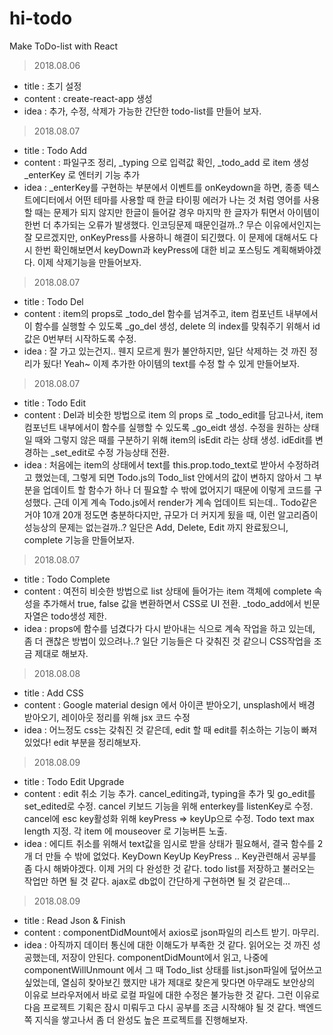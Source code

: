 # hi-todo
Make ToDo-list with React

> 2018.08.06
  - title : 초기 설정
  - content : create-react-app 생성
  - idea : 추가, 수정, 삭제가 가능한 간단한 todo-list를 만들어 보자.

> 2018.08.07
  - title : Todo Add
  - content : 파일구조 정리, _typing 으로 입력값 확인, 
              _todo_add 로 item 생성
              _enterKey 로 엔터키 기능 추가
  - idea : _enterKey를 구현하는 부분에서 이벤트를 onKeydown을 하면, 종종 텍스트에디터에서 어떤 테마를 사용할 때 한글 타이핑 에러가 나는 것 처럼 영어를 사용할 때는 문제가 되지 않지만 한글이 들어갈 경우 마지막 한 글자가 튀면서 아이템이 한번 더 추가되는 오류가 발생했다. 인코딩문제 때문인걸까..? 무슨 이유에서인지는 잘 모르겠지만, onKeyPress를 사용하니 해결이 되긴했다. 이 문제에 대해서도 다시 한번 확인해보면서 keyDown과 keyPress에 대한 비교 포스팅도 계획해봐야겠다. 이제 삭제기능을 만들어보자.

> 2018.08.07
  - title : Todo Del
  - content : item의 props로 _todo_del 함수를 넘겨주고, 
              item 컴포넌트 내부에서이 함수를 실행할 수 있도록 _go_del 생성,
              delete 의 index를 맞춰주기 위해서 id값은 0번부터 시작하도록 수정.
  - idea : 잘 가고 있는건지.. 웬지 모르게 뭔가 불안하지만, 일단 삭제하는 것 까진 정리가 됬다! Yeah~
           이제 추가한 아이템의 text를 수정 할 수 있게 만들어보자.

> 2018.08.07
  - title : Todo Edit
  - content : Del과 비슷한 방법으로 item 의 props 로 _todo_edit를 담고나서, 
              item 컴포넌트 내부에서이 함수를 실행할 수 있도록 _go_eidt 생성.
              수정을 원하는 상태일 때와 그렇지 않은 때를 구분하기 위해 item의 isEdit 라는 상태 생성.
              idEdit를 변경하는 _set_edit로 수정 가능상태 전환.
  - idea : 처음에는 item의 상태에서 text를 this.prop.todo_text로 받아서 수정하려고 했었는데,
           그렇게 되면 Todo.js의 Todo_list 안에서의 값이 변하지 않아서
           그 부분을 업데이트 할 함수가 하나 더 필요할 수 밖에 없어지기 때문에 이렇게 코드를 구성했다.
           근데 이게 계속 Todo.js에서 render가 계속 업데이트 되는데..
           Todo같은 거야 10개 20개 정도면 충분하다지만, 
           규모가 더 커지게 됬을 때, 이런 알고리즘이 성능상의 문제는 없는걸까..?
           일단은 Add, Delete, Edit 까지 완료됬으니, complete 기능을 만들어보자.

> 2018.08.07
  - title : Todo Complete
  - content : 여전히 비슷한 방법으로 list 상태에 들어가는 item 객체에 complete 속성을 추가해서 
              true, false 값을 변환하면서 CSS로 UI 전환.
              _todo_add에서 빈문자열은 todo생성 제한.
  - idea : props에 함수를 넘겼다가 다시 받아내는 식으로 계속 작업을 하고 있는데, 좀 더 괜찮은 방법이 있으려나..?
           일단 기능들은 다 갖춰진 것 같으니 CSS작업을 조금 제대로 해보자.

> 2018.08.08
  - title : Add CSS
  - content : Google material design 에서 아이콘 받아오기, unsplash에서 배경 받아오기,
              레이아웃 정리를 위해 jsx 코드 수정
  - idea : 어느정도 css는 갖춰진 것 같은데, edit 할 때 edit를 취소하는 기능이 빠져있었다!
           edit 부분을 정리해보자.

> 2018.08.09
  - title : Todo Edit Upgrade
  - content : edit 취소 기능 추가.
              cancel_editing과, typing을 추가 및 go_edit를 set_edited로 수정.
              cancel 키보드 기능을 위해 enterkey를 listenKey로 수정.
              cancel에 esc key활성화 위해 keyPress => keyUp으로 수정.
              Todo text max length 지정.
              각 item 에 mouseover 로 기능버튼 노출.
  - idea : 에디트 취소를 위해서 text값을 임시로 받을 상태가 필요해서, 결국 함수를 2개 더 만들 수 밖에 없었다.
           KeyDown KeyUp KeyPress .. Key관련해서 공부를 좀 다시 해봐야겠다.
           이제 거의 다 완성한 것 같다.
           todo list를 저장하고 불러오는 작업만 하면 될 것 같다.
           ajax로 db없이 간단하게 구현하면 될 것 같은데...

> 2018.08.09
  - title : Read Json & Finish
  - content : componentDidMount에서 axios로 json파일의 리스트 받기.
              마무리.
  - idea : 아직까지 데이터 통신에 대한 이해도가 부족한 것 같다.
           읽어오는 것 까진 성공했는데, 저장이 안된다.
           componentDidMount에서 읽고, 나중에 componentWillUnmount 에서
           그 때 Todo_list 상태를 list.json파일에 덮어쓰고 싶었는데,
           열심히 찾아보긴 했지만 내가 제대로 찾은게 맞다면
           아무래도 보안상의 이유로 브라우저에서 바로 로컬 파일에 대한 수정은 불가능한 것 같다.
           그런 이유로 다음 프로젝트 기획은 잠시 미뤄두고 다시 공부를 조금 시작해야 될 것 같다.
           백엔드쪽 지식을 쌓고나서 좀 더 완성도 높은 프로젝트를 진행해보자.

           

           